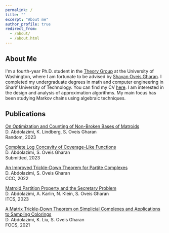 ```yaml
---
permalink: /
title: ""
excerpt: "About me"
author_profile: true
redirect_from: 
  - /about/
  - /about.html
---
```


## About Me
I'm a fourth-year Ph.D. student in the [Theory Group](https://theory.cs.washington.edu/) at the University of Washington, where I am fortunate to be advised by [Shayan Oveis Gharan](https://homes.cs.washington.edu/~shayan/). I completed my undergraduate degrees in math and computer engineering in Sharif University of Technology. You can find my CV [here](https://dornaabdolazimi.github.io/files/CV_Dorna_Abdolazimi.pdf). I am interested in the design and analysis of approximation algorithms. My main focus has been studying Markov chains using algebraic techniques.

## Publications
[On Optimization and Counting of Non-Broken Bases of Matroids](https://arxiv.org/abs/2305.03307) <br />
D. Abdolazimi, K. Lindberg, S. Oveis Gharan <br />
Random, 2023 <br /> 

[Complete Log Concavity of Coverage-Like Functions](https://arxiv.org/abs/2303.03741) <br />
D. Abdolazimi, S. Oveis Gharan <br /> 
Submitted, 2023 <br /> 

[An Improved Trickle-Down Theorem for Partite Complexes](https://arxiv.org/abs/2208.04486) <br />
D. Abdolazimi, S. Oveis Gharan <br /> 
CCC, 2022 <br />  

[Matroid Partition Property and the Secretary Problem](https://arxiv.org/abs/2111.12436) <br />
D. Abdolazimi, A. Karlin, N. Klein, S. Oveis Gharan <br />
ITCS, 2023 <br /> 

[A Matrix Trickle-Down Theorem on Simplicial Complexes and Applications to Sampling Colorings](https://arxiv.org/abs/2106.03845) <br />
D. Abdolazimi, K. Liu, S. Oveis Gharan <br />
FOCS, 2021
